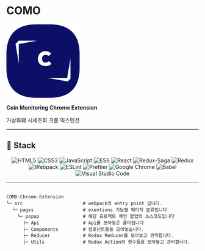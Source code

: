 # **COMO**

![defaultcomologo.png](./src/assets/img/defaultcomologo.png)

**Coin Monitoring Chrome Extension**

가상화폐 시세조회 크롬 익스텐션

---

## :wrench: Stack

<p align="center"><img alt="HTML5" src ="https://img.shields.io/badge/HTML5-E34F26.svg?&style=for-the-badge&logo=HTML5&logoColor=white"/>
<img alt="CSS3" src ="https://img.shields.io/badge/CSS3-1572B6.svg?&style=for-the-badge&logo=CSS3&logoColor=white"/>
<img alt="JavaScript" src ="https://img.shields.io/badge/JavaScript-F7DF1E.svg?&style=for-the-badge&logo=JavaScript&logoColor=white"/>
  <img alt="ES6" src ="https://img.shields.io/badge/ES6-F7DF1E.svg?&style=for-the-badge&logo=JavaScript&logoColor=white"/>
<img alt="React" src ="https://img.shields.io/badge/React-61DAFB.svg?&style=for-the-badge&logo=React&logoColor=white"/>
<img alt="Redux-Saga" src ="https://img.shields.io/badge/Redux-Saga-999999.svg?&style=for-the-badge&logo=Redux-Saga&logoColor=white"/>
<img alt="Redux" src ="https://img.shields.io/badge/Redux-764ABC.svg?&style=for-the-badge&logo=Redux&logoColor=white"/>
<img alt="Webpack" src ="https://img.shields.io/badge/Webpack-8DD6F9.svg?&style=for-the-badge&logo=Webpack&logoColor=white"/>
<img alt="ESLint" src ="https://img.shields.io/badge/ESLint-4B32C3.svg?&style=for-the-badge&logo=ESLint&logoColor=white"/>
<img alt="Prettier" src ="https://img.shields.io/badge/Prettier-F7B93E.svg?&style=for-the-badge&logo=Prettier&logoColor=white"/>
<img alt="Google Chrome" src ="https://img.shields.io/badge/Google Chrome-4285F4.svg?&style=for-the-badge&logo=Google Chrome&logoColor=white"/>
<img alt="Babel" src ="https://img.shields.io/badge/Babel-F9DC3E.svg?&style=for-the-badge&logo=Babel&logoColor=white"/>
<img alt="Visual Studio Code" src ="https://img.shields.io/badge/Visual Studio Code-007ACC.svg?&style=for-the-badge&logo=Visual Studio Code&logoColor=white"/>
</p>

---

## 

```jsx
COMO-Chrome-Extension
└─ src                      # webpack의 entry point 입니다.
  └─ pages                  # exentions 기능별 페이지 분류입니다
    └─ popup                # 해당 프로젝트 메인 팝업의 소스코드입니다
      ├─ Api                # Api를 모아놓은 폴더입니다
      ├─ Components         # 컴포넌트들을 모아놓습니다.
      ├─ Reducer            # Redux Reducer를 모아놓고 관리합니다.
      ├─ Utils              # Redux Action의 함수들을 모아놓고 관리합니다.
```



